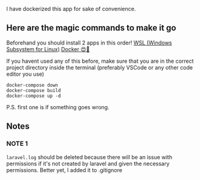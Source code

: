 I have dockerized this app for sake of convenience.

## Here are the magic commands to make it go
Beforehand you should install 2 apps in this order!
[WSL (Windows Subsystem for Linux)](https://apps.microsoft.com/detail/9PN20MSR04DW?hl=neutral&gl=LV&ocid=pdpshare)
[Docker 😍🐋](https://docs.docker.com/desktop/setup/install/windows-install/)

If you havent used any of this before, make sure that you are in the correct project directory inside the terminal (preferably VSCode or any other code editor you use)
```
docker-compose down
docker-compose build
docker-compose up -d
```
P.S. first one is if something goes wrong.
## Notes
### NOTE 1

`laravel.log` should be deleted because there will be an issue with permissions if it's not created by laravel and given the necessary permissions. Better yet, I added it to .gitignore
